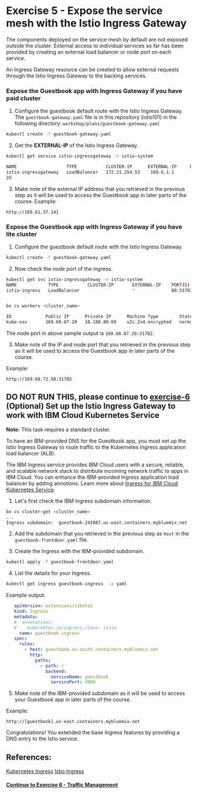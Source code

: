 # Exercise 5 - Expose the service mesh with the Istio Ingress Gateway

The components deployed on the service mesh by default are not exposed outside the cluster. External access to individual services so far has been provided by creating an external load balancer or node port on each service.

An Ingress Gateway resource can be created to allow external requests through the Istio Ingress Gateway to the backing services.

### Expose the Guestbook app with Ingress Gateway if you have paid cluster

1. Configure the guestbook default route with the Istio Ingress Gateway. The `guestbook-gateway.yaml` file is in this repository (istio101) in the following directory: `workshop/plans/guestbook-gateway.yaml `

```bash
kubectl create -f guestbook-gateway.yaml
```

2. Get the **EXTERNAL-IP** of the Istio Ingress Gateway.

```bash
kubectl get service istio-ingressgateway -n istio-system

NAME                   TYPE           CLUSTER-IP      EXTERNAL-IP     PORT(S)                                       AGE
istio-ingressgateway   LoadBalancer   172.21.254.53    169.6.1.1       80:31380/TCP,443:31390/TCP,31400:31400/TCP    1m
2d
```

3. Make note of the external IP address that you retrieved in the previous step as it will be used to access the Guestbook app in later parts of the course.
Example:

```
http://169.61.37.141
```

### Expose the Guestbook app with Ingress Gateway if you have lite cluster
1. Configure the guestbook default route with the Istio Ingress Gateway.

```bash
kubectl create -f guestbook-gateway.yaml
```

2. Now check the node port of the ingress.

```bash
kubectl get svc istio-ingressgateway -n istio-system
NAME            TYPE           CLUSTER-IP       EXTERNAL-IP    PORT(S)                      AGE
istio-ingress   LoadBalancer                    *              80:31702/TCP,443:32290/TCP   10d


bx cs workers <cluster_name>

ID             Public IP      Private IP      Machine Type        State    Status   Zone    Version
kube-xxx       169.60.87.20   10.188.80.69    u2c.2x4.encrypted   normal   Ready    wdc06   1.9.7_1510*
```

The node port in above sample output is `169.60.87.20:31702`.

3. Make note of the IP and node port that you retrieved in the previous step as it will be used to access the Guestbook app in later parts of the course.

Example:
```
http://169.60.72.58:31702
```

## **DO NOT RUN THIS, please continue to [exercise-6](../exercise-6/README.md)** (Optional) Set up the Istio Ingress Gateway to work with IBM Cloud Kubernetes Service

**Note:** This task requires a standard cluster.

To have an IBM-provided DNS for the Guestbook app, you must set up the Istio Ingress Gateway to route traffic to the Kubernetes Ingress application load balancer (ALB).

The IBM Ingress service provides IBM Cloud users with a secure, reliable, and scalable network stack to distribute incoming network traffic to apps in IBM Cloud. You can enhance the IBM-provided Ingress application load balancer by adding annotions. Learn more about [Ingress for IBM Cloud Kubernetes Service](https://console.bluemix.net/docs/containers/cs_ingress.html#ingress).

1. Let's first check the IBM Ingress subdomain information.

```bash
bx cs cluster-get <cluster_name>
...
Ingress subdomain:	guestbook-242887.us-east.containers.mybluemix.net
```

2. Add the subdomain that you retrieved in the previous step as `host` in the `guestbook-frontdoor.yaml` file.

3. Create the Ingress with the IBM-provided subdomain.

```bash
kubectl apply -f guestbook-frontdoor.yaml
```

4. List the details for your Ingress.

```bash
kubectl get ingress guestbook-ingress  -o yaml
```

Example output:
```yaml
   apiVersion: extensions/v1beta1
   kind: Ingress
   metadata:
   #  annotations:
   #    kubernetes.io/ingress.class: istio
     name: guestbook-ingress
   spec:
     rules:
       - host: guestbook.us-south.containers.mybluemix.net
         http:
           paths:
             - path: /
               backend:
                 serviceName: guestbook
                 servicePort: 3000
```

5. Make note of the IBM-provided subdomain as it will be used to access your Guestbook app in later parts of the course.

Example:
```
http://[guestbook].us-east.containers.mybluemix.net
```

Congratulations! You extended the base Ingress features by providing a DNS entry to the Istio service.

## References:
[Kubernetes Ingress](https://kubernetes.io/docs/concepts/services-networking/ingress/)
[Istio Ingress](https://istio.io/docs/tasks/traffic-management/ingress.html)

#### [Continue to Exercise 6 - Traffic Management](../exercise-6/README.md)
